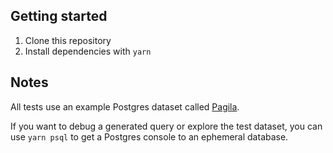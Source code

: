 ## Getting started

1. Clone this repository
2. Install dependencies with `yarn`

## Notes

All tests use an example Postgres dataset called [Pagila](https://github.com/devrimgunduz/pagila).

If you want to debug a generated query or explore the test dataset, you can use `yarn psql` to get a Postgres console to an ephemeral database.
